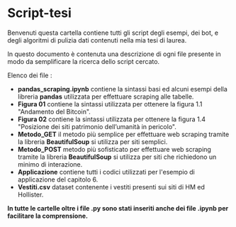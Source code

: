 # Script-tesi
Benvenuti questa cartella contiene tutti gli script degli esempi, dei bot, e degli algoritmi di pulizia dati contenuti nella mia tesi di laurea.

In questo documento è contenuta una descrizione di ogni file presente in modo da semplificare la ricerca dello script cercato.

Elenco dei file :
-  **pandas_scraping.ipynb** contiene la sintassi basi ed alcuni esempi della libreria  **pandas** utilizzata per effettuare scraping alle tabelle.
- **Figura 01** contiene la sintassi utilizzata per ottenere la figura 1.1 "Andamento del Bitcoin".
- **Figura 02** contiene la sintassi utilizzata per ottenere la figura 1.4 "Posizione dei siti patrimonio dell’umanità in pericolo". 
-  **Metodo_GET**  il metodo più semplice per effettuare web scraping tramite la libreria **BeautifulSoup**  si utilizza per siti semplici. 
- **Metodo_POST**  metodo più sofisticato per effettuare web scraping tramite la libreria **BeautifulSoup**  si utilizza per siti che richiedono un minimo di interazione. 
- **Applicazione** contiene tutti i codici utilizzati per l'esempio di applicazione del capitolo 6.  
- **Vestiti.csv** dataset contenente i vestiti presenti sui siti di HM ed Hollister.  

**In tutte le cartelle oltre i file .py sono stati inseriti anche dei file .ipynb per facilitare la comprensione.**     
